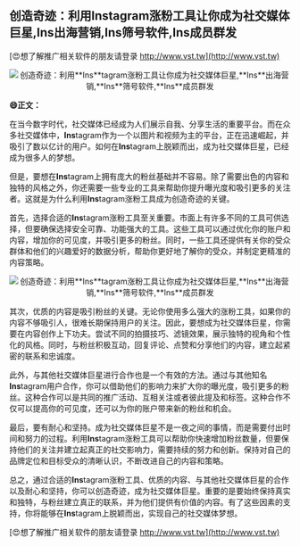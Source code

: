 ## **创造奇迹：利用**Ins**tagram涨粉工具让你成为社交媒体巨星,**Ins**出海营销,**Ins**筛号软件,**Ins**成员群发**

[😍想了解推广相关软件的朋友请登录 http://www.vst.tw](http://www.vst.tw)

 <center><img src="https://vst.tw/MP4/tuiguang/png/7.png" alt="创造奇迹：利用**Ins**tagram涨粉工具让你成为社交媒体巨星,**Ins**出海营销,**Ins**筛号软件,**Ins**成员群发"></center>

**😄正文：**

在当今数字时代，社交媒体已经成为人们展示自我、分享生活的重要平台。而在众多社交媒体中，**Ins**tagram作为一个以图片和视频为主的平台，正在迅速崛起，并吸引了数以亿计的用户。如何在**Ins**tagram上脱颖而出，成为社交媒体巨星，已经成为很多人的梦想。

但是，要想在**Ins**tagram上拥有庞大的粉丝基础并不容易。除了需要出色的内容和独特的风格之外，你还需要一些专业的工具来帮助你提升曝光度和吸引更多的关注者。这就是为什么利用**Ins**tagram涨粉工具成为创造奇迹的关键。

首先，选择合适的**Ins**tagram涨粉工具至关重要。市面上有许多不同的工具可供选择，但要确保选择安全可靠、功能强大的工具。这些工具可以通过优化你的账户和内容，增加你的可见度，并吸引更多的粉丝。同时，一些工具还提供有关你的受众群体和他们的兴趣爱好的数据分析，帮助你更好地了解你的受众，并制定更精准的内容策略。

 <center><img src="https://vst.tw/MP4/tuiguang/png/3.png" alt="创造奇迹：利用**Ins**tagram涨粉工具让你成为社交媒体巨星,**Ins**出海营销,**Ins**筛号软件,**Ins**成员群发"></center>

其次，优质的内容是吸引粉丝的关键。无论你使用多么强大的涨粉工具，如果你的内容不够吸引人，很难长期保持用户的关注。因此，要想成为社交媒体巨星，你需要在内容创作上下功夫。尝试不同的拍摄技巧、滤镜效果，展示独特的视角和个性化的风格。同时，与粉丝积极互动，回复评论、点赞和分享他们的内容，建立起紧密的联系和忠诚度。

此外，与其他社交媒体巨星进行合作也是一个有效的方法。通过与其他知名**Ins**tagram用户合作，你可以借助他们的影响力来扩大你的曝光度，吸引更多的粉丝。这种合作可以是共同的推广活动、互相关注或者彼此提及和标签。这种合作不仅可以提高你的可见度，还可以为你的账户带来新的粉丝和机会。

最后，要有耐心和坚持。成为社交媒体巨星不是一夜之间的事情，而是需要付出时间和努力的过程。利用**Ins**tagram涨粉工具可以帮助你快速增加粉丝数量，但要保持他们的关注并建立起真正的社交影响力，需要持续的努力和创新。保持对自己的品牌定位和目标受众的清晰认识，不断改进自己的内容和策略。

总之，通过合适的**Ins**tagram涨粉工具、优质的内容、与其他社交媒体巨星的合作以及耐心和坚持，你可以创造奇迹，成为社交媒体巨星。重要的是要始终保持真实和独特，与粉丝建立真正的联系，并为他们提供有价值的内容。有了这些因素的支持，你将能够在**Ins**tagram上脱颖而出，实现自己的社交媒体梦想。

[😍想了解推广相关软件的朋友请登录 http://www.vst.tw](http://www.vst.tw)



